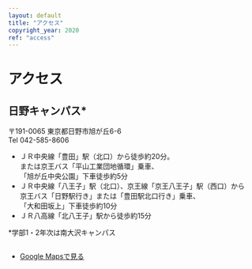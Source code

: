 ```yaml
---
layout: default
title: "アクセス"
copyright_year: 2020
ref: "access"
---
```


<h1 class="nav7">アクセス</h1>
<section>
  <h2 class="mt0">日野キャンパス*</h2>
  <p>〒191-0065 東京都日野市旭が丘6-6<br>
    Tel 042-585-8606</p>
  <ul>
    <li>ＪＲ中央線「豊田」駅（北口）から徒歩約20分。<br>
      または京王バス「平山工業団地循環」乗車、<br>
      「旭が丘中央公園」下車徒歩約5分</li>
    <li>ＪＲ中央線「八王子」駅（北口）、京王線「京王八王子」駅（西口）から<br>
      京王バス「日野駅行き」または「豊田駅北口行き」乗車、<br>
      「大和田坂上」下車徒歩約10分</li>
    <li>ＪＲ八高線「北八王子」駅から徒歩約15分</li>
  </ul>
  <p>*学部1・2年次は南大沢キャンパス</p>
  <figure class="w70 "><img src="{{ site.baseurl }}/image/map.webp" alt=""></figure>
  <ul>
    <li><a href="https://goo.gl/maps/9SF6fXR8W5T2" target="_blank" rel="noopener">Google Mapsで見る</a></li>
  </ul>
</section>
